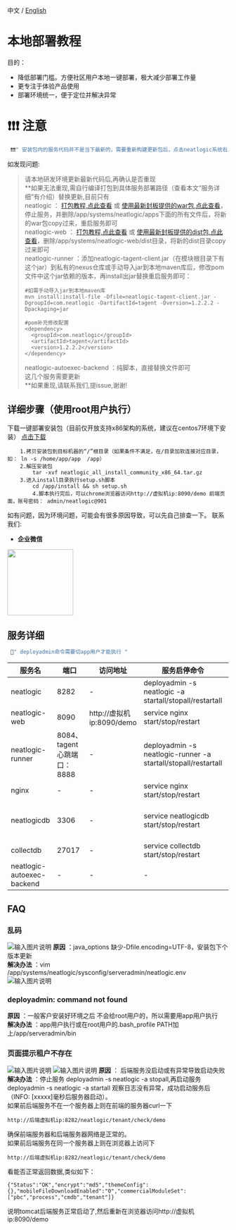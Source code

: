 中文 / [English](LOCAL_INSTALL.en.md)

# 本地部署教程
  目的：
  - 降低部署门槛。方便社区用户本地一键部署，极大减少部署工作量
  - 更专注于体验产品使用
  - 部署环境统一，便于定位并解决异常

# ❗❗❗ 注意
```js
 ❗❗❗" 安装包内的服务代码并不是当下最新的，需要重新构建更新包后，点击neatlogic系统右上角“问号”图标的帮助文档才能正常显示使用"   
```
 如发现问题:<br>
>请本地研发环境更新最新代码后,再确认是否重现<br>
> **如果无法重现,需自行编译打包到具体服务部署路径（查看本文“服务详细”有介绍）替换更新,目前只有<br>
> neatlogic ： <a href="https://gitee.com/neat-logic/neatlogic-itom-all/blob/develop3.0.0/WAR_INSTALL.md">打包教程,点此查看</a> 或 <a href="https://gitee.com/neat-logic/neatlogic-itom-all/releases">使用最新封板提供的war包,点此查看</a>，停止服务，并删除/app/systems/neatlogic/apps下面的所有文件后，将新的war包copy过来，重启服务即可<br>
> neatlogic-web ： <a href="https://gitee.com/neat-logic/neatlogic-web/blob/develop3.0.0/README.md">打包教程,点此查看</a> 或 <a href="https://gitee.com/neat-logic/neatlogic-itom-all/releases">使用最新封板提供的dist包,点此查看</a>，删除/app/systems/neatlogic-web/dist目录，将新的dist目录copy过来即可<br>
> neatlogic-runner ：添加neatlogic-tagent-client.jar（在模块根目录下有这个jar）到私有的nexus仓库或手动导入jar到本地maven库后，修改pom文件中这个jar依赖的版本，再install出jar替换重启服务即可：<br>
> ```
> #如需手动导入jar到本地maven库
> mvn install:install-file -Dfile=neatlogic-tagent-client.jar -DgroupId=com.neatlogic -DartifactId=tagent -Dversion=1.2.2.2 -Dpackaging=jar
> ```
> ```
> #pom补充修改配置
> <dependency>
> 	<groupId>com.neatlogic</groupId>
> 	<artifactId>tagent</artifactId>
> 	<version>1.2.2.2</version>
> </dependency>
> ```
> neatlogic-autoexec-backend ：纯脚本，直接替换文件即可<br>
> 这几个服务需要更新<br>
> **如果重现,请联系我们,提issue,谢谢!<br>
## 详细步骤（使用root用户执行）
下载一键部署安装包（目前仅开放支持x86架构的系统，建议在centos7环境下安装）
[点击下载](https://pan.baidu.com/s/1WsTvyIKjK-Bfd3kQzQfnZA?pwd=ccct)
```
	1.拷贝安装包到目标机器的“/”根目录（如果条件不满足，在/目录加软连接对应目录，如： ln -s /home/app/app  /app）
	2.解压安装包
		tar -xvf neatlogic_all_install_community_x86_64.tar.gz
	3.进入install目录执行setup.sh脚本
		cd /app/install && sh setup.sh
        4.脚本执行完后，可以chrome浏览器访问http://虚拟机ip:8090/demo 前端页面，账号密码： admin/neatlogic@901
```
如有问题，因为环境问题，可能会有很多原因导致，可以先自己排查一下。
联系我们:
- **企业微信** <br>
<p align="left"><img src="https://gitee.com/neat-logic/neatlogic-itom-all/raw/develop3.0.0/README_IMAGES/contact_me.png" width="150" /></p>


## 服务详细
```js
 📌" deployadmin命令需要切app用户才能执行 "   
```
|  服务名  |  端口  | 访问地址 | 服务启停命令 | 部署路径(更新版本) | 配置文件路径 | 描述 |
| ----  | ----  | ----  | ---- | ---- | ---- | ---- |
| neatlogic | 8282 | - | deployadmin -s neatlogic -a startall/stopall/restartall | /app/systems/neatlogic/apps/neatlogic.war | /app/systems/neatlogic/config/ |tomcat后端服务 ,通过http://后端虚拟机ip:8282/neatlogic/tenant/check/demo 验证服务是否正常 |
| neatlogic-web | 8090 | http://虚拟机ip:8090/demo | service nginx start/stop/restart | /app/systems/neatlogic-web/dist | - | 前端服务 |
| neatlogic-runner | 8084、tagent心跳端口：8888 | - | deployadmin -s neatlogic-runner -a startall/stopall/restartall | /app/systems/neatlogic-runner/lib/neatlogic-runner.jar | /app/systems/neatlogic-runner/config |执行器runner后端服务，通过http://虚拟机ip:8084/autoexecrunner/anonymous/api/rest/server/health/check/demo 验证服务是否正常|
| nginx | - | - | service nginx start/stop/restart | /app/systems/nginx/ | /app/systems/nginx/conf | - |
| neatlogicdb | 3306 | - | service neatlogicdb start/stop/restart | /app/databases/neatlogicdb | /app/databases/neatlogicdb/conf | mysql8数据库 , client连接通过命令： /app/databases/neatlogicdb/mysql/bin/mysql -uroot -p'neatlogic@901' --socket=/app/databases/neatlogicdb/data/mysql.sock |
| collectdb | 27017 | - | service collectdb start/stop/restart | /app/databases/collectdb | /app/databases/collectdb/conf | mongodb数据库 |
| neatlogic-autoexec-backend | - | - | - |  /app/systems/autoexec/ | /app/systems/autoexec/conf | - |


## FAQ
### 乱码
![输入图片说明](QUICK_START_IMAGES/faq1.png)
 **原因** ：java_options 缺少-Dfile.encoding=UTF-8，安装包下个版本更新<br>
 **解决办法** ：vim /app/systems/neatlogic/sysconfig/serveradmin/neatlogic.env
![输入图片说明](QUICK_START_IMAGES/faq11.png)
### deployadmin: command not found<br>
 **原因** ：一般客户安装好环境之后 不会给root用户的，所以需要用app用户执行<br>
 **解决办法** ：app用户执行或在root用户的.bash_profile PATH加上/app/serveradmin/bin<br>
### 页面提示租户不存在
![输入图片说明](README_IMAGES/BUILD/tomcatFailed.png)
![输入图片说明](README_IMAGES/BUILD/tomcatFailed2.png)
 **原因** ： 后端服务没启动或有异常导致启动失败<br>
 **解决办法** ：停止服务 deployadmin -s neatlogic -a stopall,再启动服务 deployadmin -s neatlogic -a startall
观察日志没有异常，成功启动服务后（INFO: [xxxxx]毫秒后服务器启动）。<br>
如果前后端服务不在一个服务器上则在前端的服务器curl一下
```
http://后端虚拟机ip:8282/neatlogic/tenant/check/demo
```
确保前端服务器和后端服务器网络是正常的。<br>
如果前后端服务在同一个服务器上则在浏览器上访问下
```
http://后端虚拟机ip:8282/neatlogic/tenant/check/demo
```
看能否正常返回数据,类似如下：
```
{"Status":"OK","encrypt":"md5","themeConfig":{},"mobileFileDownloadEnabled":"0","commercialModuleSet":["pbc","process","cmdb","tenant"]}
```
说明tomcat后端服务正常启动了,然后重新在浏览器访问http://虚拟机ip:8090/demo<br>